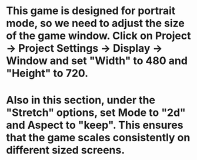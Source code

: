 # This game is designed for portrait mode, so we need to adjust the size of the game window. Click on Project -> Project Settings -> Display -> Window and set "Width" to 480 and "Height" to 720.

# Also in this section, under the "Stretch" options, set Mode to "2d" and Aspect to "keep". This ensures that the game scales consistently on different sized screens.